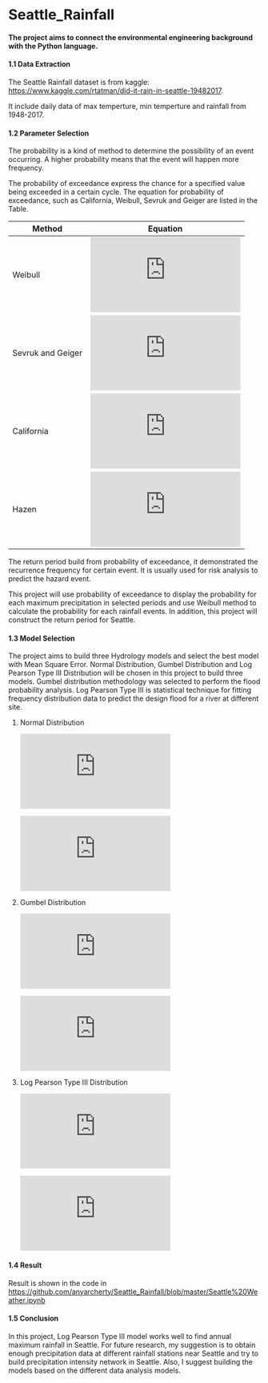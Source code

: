 # Seattle_Rainfall

#### The project aims to connect the environmental engineering background with the Python language.

#### 1.1 Data Extraction

   The Seattle Rainfall dataset is from kaggle: https://www.kaggle.com/rtatman/did-it-rain-in-seattle-19482017.
   
   It include daily data of max temperture, min temperture and rainfall from 1948-2017.
    
#### 1.2 Parameter Selection

   The probability is a kind of method to determine the possibility of an event occurring. A higher probability means that the event will happen more frequency.

   The probability of exceedance express the chance for a specified value being exceeded in a certain cycle. The equation for probability of exceedance, such as California, Weibull, Sevruk and Geiger are listed in the Table.

| Method             | Equation      | 
| ----------------   |:-------------:| 
| Weibull            | ![](https://latex.codecogs.com/gif.latex?p%3D%5Cfrac%7Bm%7D%7Bn&plus;1%7D )   |
| Sevruk and Geiger  | ![](https://latex.codecogs.com/gif.latex?p%3D%5Cfrac%7Bm-%5Cfrac%7B3%7D%7B8%7D%7D%7Bn&plus;%5Cfrac%7B1%7D%7B4%7D%7D)    |
| California         | ![](https://latex.codecogs.com/gif.latex?p%3D%5Cfrac%7Bm%7D%7Bn%7D)    | 
| Hazen              | ![](https://latex.codecogs.com/gif.latex?p%3D%5Cfrac%7Bm-0.5%7D%7Bn%7D)         |

   The return period build from probability of exceedance, it demonstrated the recurrence frequency for certain event. It is usually used for risk analysis to predict the hazard event.

   This project will use probability of exceedance to display the probability for each maximum precipitation in selected periods and use Weibull method to calculate the probability for each rainfall events. In addition, this project will construct the return period for Seattle.

#### 1.3 Model Selection

The project aims to build three Hydrology models and select the best model with Mean Square Error. Normal Distribution, Gumbel Distribution and Log Pearson Type III Distribution will be chosen in this project to build three models. Gumbel distribution methodology was selected to perform the flood probability analysis. Log Pearson Type III is statistical technique for fitting frequency distribution data to predict the design flood for a river at different site.

1. Normal Distribution

      ![](https://latex.codecogs.com/gif.latex?prep%20%3D%20avg%28prep%29%20&plus;%20z%5Ccdot%20%5Csigma_%7Bp%7D)

      ![](https://latex.codecogs.com/gif.latex?z%20%3D%20%5Cfrac%7Bx-avg%28prep%29%7D%7B%5Csigma%20_%7Bp%7D%7D)

2. Gumbel Distribution

      ![](https://latex.codecogs.com/gif.latex?prep%20%3Davg%28prep%29&plus;K%7B_%7BEV%7D%7D%5Ccdot%20%5Csigma%7B_p%7D)

      ![](https://latex.codecogs.com/gif.latex?K%7B_%7BEV%7D%7D%20%3D-%5Cfrac%7B%5Csqrt%7B6%7D%7D%7B%5Cpi%20%7D%5Ccdot%20%280.5572&plus;ln%28ln%5Cfrac%7BT_%7By%7D%7D%7BT_%7By%7D-1%7D%29%29%29)

3. Log Pearson Type III Distribution

      ![](https://latex.codecogs.com/gif.latex?log%28prep%29%20%3Dlog%28avg%28prep%29%29&plus;K%7B_%7BIII%7D%7D%5Ccdot%20%5Csigma%7B_%7Blog%28p%29%7D%7D)

      ![](https://latex.codecogs.com/gif.latex?K%7B_%7BIII%7D%7D%20%3D%5Cfrac%7B2%7D%7B%5Cgamma%7B_%7Blog%28p%29%7D%7D%20%7D%5Ccdot%20%28%28%28z-%20%5Cfrac%7B%5Cgamma%20_%7Blog%28p%29%7D%7D%7B6%7D%20%29%5Ccdot%20%5Cfrac%7B%5Cgamma%20_%7Blog%28p%29%7D%7D%7B6%7D%20&plus;1%20%29%5E%7B%5E%7B3%7D%7D-1%29)

#### 1.4 Result 
     
  Result is shown in the code in https://github.com/anyarcherty/Seattle_Rainfall/blob/master/Seattle%20Weather.ipynb

#### 1.5 Conclusion
   In this project, Log Pearson Type III model works well to find annual maximum rainfall in Seattle. For future research, my suggestion is to obtain enough precipitation data at different rainfall stations near Seattle and try to build precipitation intensity network in Seattle. Also, I suggest building the models based on the different data analysis models.
